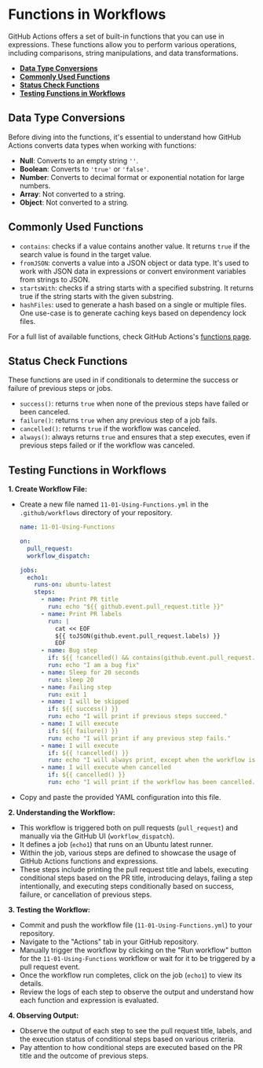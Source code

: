 # **Functions in Workflows**

GitHub Actions offers a set of built-in functions that you can use in expressions. These functions allow you to perform various operations, including comparisons, string manipulations, and data transformations.

* [**Data Type Conversions**](#data-type-conversions)
* [**Commonly Used Functions**](#commonly-used-functions)
* [**Status Check Functions**](#status-check-functions)
* [**Testing Functions in Workflows**](#testing-functions-in-workflows)

## **Data Type Conversions**

Before diving into the functions, it's essential to understand how GitHub Actions converts data types when working with functions:

- **Null**: Converts to an empty string `''`.
- **Boolean**: Converts to `'true'` or `'false'`.
- **Number**: Converts to decimal format or exponential notation for large numbers.
- **Array**: Not converted to a string.
- **Object**: Not converted to a string.

## **Commonly Used Functions**

- `contains`: checks if a value contains another value. It returns `true` if the search value is found in the target value.
- `fromJSON`: converts a value into a JSON object or data type. It's used to work with JSON data in expressions or convert environment variables from strings to JSON.
- `startsWith`: checks if a string starts with a specified substring. It returns true if the string starts with the given substring.
- `hashFiles`: used to generate a hash based on a single or multiple files. One use-case is to generate caching keys based on dependency lock files.

For a full list of available functions, check GitHub Actions's [functions page](https://docs.github.com/en/actions/learn-github-actions/expressions#functions).

## **Status Check Functions**

These functions are used in if conditionals to determine the success or failure of previous steps or jobs.
- `success()`: returns `true` when none of the previous steps have failed or been canceled.
- `failure()`: returns `true` when any previous step of a job fails.
- `cancelled()`: returns `true` if the workflow was canceled.
- `always()`: always returns `true` and ensures that a step executes, even if previous steps failed or if the workflow was canceled.

## **Testing Functions in Workflows**

**1. Create Workflow File:**

* Create a new file named `11-01-Using-Functions.yml` in the `.github/workflows` directory of your repository.

  ```yaml
  name: 11-01-Using-Functions
  
  on:
    pull_request:
    workflow_dispatch:
  
  jobs:
    echo1:
      runs-on: ubuntu-latest
      steps:
        - name: Print PR title
          run: echo "${{ github.event.pull_request.title }}"
        - name: Print PR labels
          run: |
            cat << EOF
            ${{ toJSON(github.event.pull_request.labels) }}
            EOF
        - name: Bug step
          if: ${{ !cancelled() && contains(github.event.pull_request.title, 'fix') }}
          run: echo "I am a bug fix"
        - name: Sleep for 20 seconds
          run: sleep 20
        - name: Failing step
          run: exit 1
        - name: I will be skipped
          if: ${{ success() }}
          run: echo "I will print if previous steps succeed."
        - name: I will execute
          if: ${{ failure() }}
          run: echo "I will print if any previous step fails."
        - name: I will execute
          if: ${{ !cancelled() }}
          run: echo "I will always print, except when the workflow is cancelled."
        - name: I will execute when cancelled
          if: ${{ cancelled() }}
          run: echo "I will print if the workflow has been cancelled."
  ```

* Copy and paste the provided YAML configuration into this file.

**2. Understanding the Workflow:**

* This workflow is triggered both on pull requests (`pull_request`) and manually via the GitHub UI (`workflow_dispatch`).
* It defines a job (`echo1`) that runs on an Ubuntu latest runner.
* Within the job, various steps are defined to showcase the usage of GitHub Actions functions and expressions.
* These steps include printing the pull request title and labels, executing conditional steps based on the PR title, introducing delays, failing a step intentionally, and executing steps conditionally based on success, failure, or cancellation of previous steps.

**3. Testing the Workflow:**

* Commit and push the workflow file (`11-01-Using-Functions.yml`) to your repository.
* Navigate to the "Actions" tab in your GitHub repository.
* Manually trigger the workflow by clicking on the "Run workflow" button for the `11-01-Using-Functions` workflow or wait for it to be triggered by a pull request event.
* Once the workflow run completes, click on the job (`echo1`) to view its details.
* Review the logs of each step to observe the output and understand how each function and expression is evaluated.

**4. Observing Output:**

* Observe the output of each step to see the pull request title, labels, and the execution status of conditional steps based on various criteria.
* Pay attention to how conditional steps are executed based on the PR title and the outcome of previous steps.